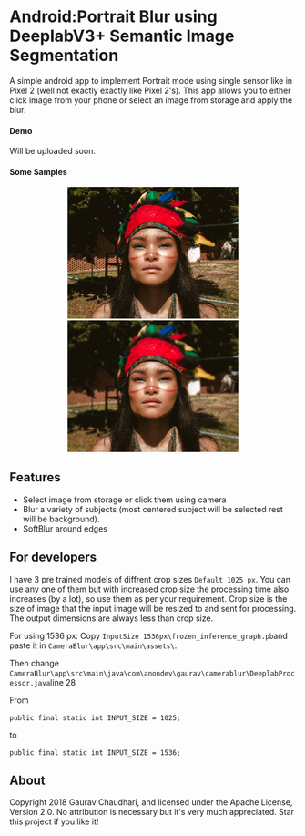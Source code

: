 Android:Portrait Blur using DeeplabV3+ Semantic Image Segmentation 
======================================================

A simple android app to implement Portrait mode using single sensor like in Pixel 2 (well not exactly exactly like Pixel 2's). This app allows you to either click image from your phone or select an image from storage and apply the blur.

#### Demo

Will be uploaded soon.

#### Some Samples

<p align="center">
    <img src="SampleImages/Image2.jpeg" width=300>   <img src="SampleImages/Blurred2.jpg" width=300></br>
    
</p>


## Features

* Select image from storage or click them using camera
* Blur a variety of subjects (most centered subject will be selected rest will be background).
* SoftBlur around edges

## For developers

I have 3 pre trained models of diffrent crop sizes `Default 1025 px`. You can use any one of them but with increased crop size the processing time also increases (by a lot), so use them as per your requirement. Crop size is the size of image that the input image will be resized to and sent for processing. The output dimensions are always less than crop size.

For using 1536 px: Copy `InputSize 1536px\frozen_inference_graph.pb`and paste it in `CameraBlur\app\src\main\assets\`.

Then change 
`CameraBlur\app\src\main\java\com\anondev\gaurav\camerablur\DeeplabProcessor.java`line 28 

From 

	public final static int INPUT_SIZE = 1025;

to 

	public final static int INPUT_SIZE = 1536; 


## About

Copyright 2018 Gaurav Chaudhari, and licensed under the Apache License, Version 2.0. No attribution is necessary but it's very much appreciated. Star this project if you like it!


